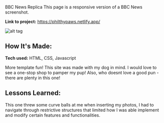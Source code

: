 BBC News Replica
This page is a responsive version of a BBC News screenshot.

**Link to project:** https://philthypaws.netlify.app/

![alt tag](https://i.imgur.com/7k3XgQj.pnggitp)

## How It's Made:

**Tech used:** HTML, CSS, Javascript

More template fun! This site was made with my dog in mind. I would love to see a one-stop shop to pamper my pup! Also, who doesnt love a good pun - there are plenty in this one!

## Lessons Learned:

This one threw some curve balls at me when inserting my photos, I had to navigate through restrictive structures that limited how I was able implement and modify certain features and functionalities. 